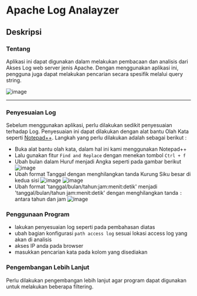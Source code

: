 # Apache Log Analayzer

## Deskripsi
### Tentang
Aplikasi ini dapat digunakan dalam melakukan pembacaan dan analisis dari Akses Log web server jenis Apache. Dengan menggunakan aplikasi ini, pengguna juga dapat melakukan pencarian secara spesifik melalui query string.

![image](https://github.com/TaufikSharePoint/apacheloganalayzer/assets/117842809/fd8a95c4-27d7-4986-b421-2cc29ec11c94)

---

### Penyesuaian Log
Sebelum menggunakan aplikasi, perlu dilakukan sedikit penyesuaian terhadap Log. Penyesuaian ini dapat dilakukan dengan alat bantu Olah Kata seperti [Notepad++](https://notepad-plus-plus.org/downloads/v8.5.2/).
Langkah yang perlu dilakukan adalah sebagai berikut :
 - Buka alat bantu olah kata, dalam hal ini kami menggunakan Notepad++
 - Lalu gunakan fitur `Find and Replace` dengan menekan tombol `Ctrl + f`
 - Ubah bulan dalam Huruf menjadi Angka seperti pada gambar berikut
   ![image](https://github.com/TaufikSharePoint/apacheloganalayzer/assets/117842809/e107aa96-7f0f-4578-9686-3944ccd6dc95)
 - Ubah format Tanggal dengan menghilangkan tanda Kurung Siku besar di kedua sisi
   ![image](https://github.com/TaufikSharePoint/apacheloganalayzer/assets/117842809/7c1b6cd8-c677-467c-b642-400f2e5bc8ea)
   ![image](https://github.com/TaufikSharePoint/apacheloganalayzer/assets/117842809/012e5562-215a-4e9a-936c-56d95df8fbe3)
 - Ubah format 'tanggal/bulan/tahun:jam:menit:detik' menjadi 'tanggal/bulan/tahun jam:menit:detik'  dengan menghilangkan tanda `:` antara tahun dan jam
   ![image](https://github.com/TaufikSharePoint/apacheloganalayzer/assets/117842809/5e5648bf-3cc3-47a8-a88e-4f81f46dd440)


### Penggunaan Program
 - lakukan penyesuaian  log seperti pada pembahasan diatas
 - ubah bagian konfigurasi `path access log` sesuai lokasi access log yang akan di analisis
 - akses IP anda pada browser
 - masukkan pencarian kata pada kolom yang disediakan 
 
 ### Pengembangan Lebih Lanjut
 Perlu dilakukan pengembangan lebih lanjut agar program dapat digunakan untuk melakukan beberapa filtering.
